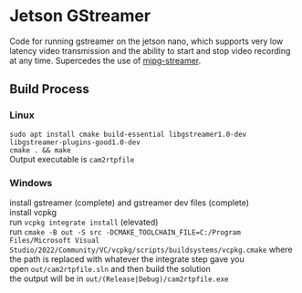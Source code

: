 # Jetson GStreamer
Code for running gstreamer on the jetson nano, which supports very low latency video transmission and the ability to start and stop video recording at any time. Supercedes the use of [mjpg-streamer](https://github.com/xyven1/mjpg-streamer).

## Build Process

### Linux
`sudo apt install cmake build-essential libgstreamer1.0-dev libgstreamer-plugins-good1.0-dev`  
`cmake . && make`  
Output executable is `cam2rtpfile`

### Windows
install gstreamer (complete) and gstreamer dev files (complete)  
install vcpkg  
run `vcpkg integrate install` (elevated)  
run `cmake -B out -S src -DCMAKE_TOOLCHAIN_FILE=C:/Program Files/Microsoft Visual Studio/2022/Community/VC/vcpkg/scripts/buildsystems/vcpkg.cmake` where the path is replaced with whatever the integrate step gave you  
open `out/cam2rtpfile.sln` and then build the solution  
the output will be in `out/(Release|Debug)/cam2rtpfile.exe`  
